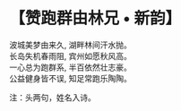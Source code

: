 # 【赞跑群由林兄 • 新韵】

波城美梦由来久, 湖畔林间汗水抛。    
长岛失机春雨阻, 宾州如愿秋风高。  
一心总为跑群系, 半百依然壮志豪。  
公益健身皆不误, 知足常跑乐陶陶。

注：头两句，姓名入诗。 
